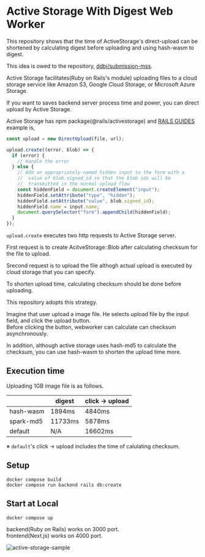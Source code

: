 # Active Storage With Digest Web Worker

This repository shows that the time of ActiveStorage's direct-upload can be shortened by calculating digest before uploading and using hash-wasm to digest.

This idea is owed to the repository, [ddbj/submission-mss](https://github.com/ddbj/submission-mss).

Active Storage facilitates(Ruby on Rails's module) uploading files to a cloud storage service like Amazon S3, Google Cloud Storage, or Microsoft Azure Storage.

If you want to saves backend server process time and power, you can direct upload by Active Storage.

Active Storage has npm package(@rails/activestorage) and [RAILS GUIDES](https://edgeguides.rubyonrails.org/active_storage_overview.html) example is,

```js
const upload = new DirectUpload(file, url);

upload.create((error, blob) => {
  if (error) {
    // Handle the error
  } else {
    // Add an appropriately-named hidden input to the form with a
    //  value of blob.signed_id so that the blob ids will be
    //  transmitted in the normal upload flow
    const hiddenField = document.createElement("input");
    hiddenField.setAttribute("type", "hidden");
    hiddenField.setAttribute("value", blob.signed_id);
    hiddenField.name = input.name;
    document.querySelector("form").appendChild(hiddenField);
  }
});
```

`upload.create` executes two http requests to Active Storage server.

First request is to create AcitveStorage::Blob after calculating checksum for the file to upload.

Srecond request is to upload the file althogh actual upload is executed by cloud storage that you can specify.

To shorten upload time, calculating checksum should be done before uploading.

This repository adopts this strategy.

Imagine that user upload a image file. He selects upload file by the input field, and click the upload button.  
Before clicking the button, webworker can calculate can checksum asynchronously.

In addition, although active storage uses hash-md5 to calculate the checksum, you can use hash-wasm to shorten the upload time more.

## Execution time

Uploading 1GB image file is as follows.

|           | digest  | click -> upload |
| --------- | ------- | --------------- |
| hash-wasm | 1894ms  | 4840ms          |
| spark-md5 | 11733ms | 5878ms          |
| default   | N/A     | 16602ms         |

※ `default`'s click -> upload includes the time of calulating checksum.

## Setup

```
docker compose build
docker compose run backend rails db:create
```

## Start at Local

```
docker compose up
```

backend(Ruby on Rails) works on 3000 port.  
frontend(Next.js) works on 4000 port.

![active-storage-sample](https://user-images.githubusercontent.com/17586662/206849194-8605d79f-99b2-4ee2-abce-1e6d4edcfaa4.PNG)
